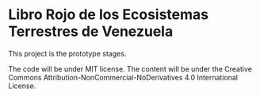 # Libro Rojo de los Ecosistemas Terrestres de Venezuela

This project is the prototype stages.

The code will be under MIT license. The content will be under the Creative Commons Attribution-NonCommercial-NoDerivatives 4.0 International License.
